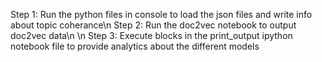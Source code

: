 Step 1: Run the python files in console to load the json files and write info about topic coherance\n
Step 2: Run the doc2vec notebook to output doc2vec data\n
\n
Step 3: Execute blocks in the print_output ipython notebook file to provide analytics about the different models
